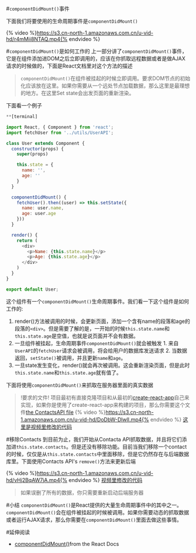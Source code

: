 #`componentDidMount()`事件

下面我们将要使用的生命周期事件是`componentDidMount()`

{% video %}https://s3.cn-north-1.amazonaws.com.cn/u-vid-hd/r4mMii8NTAQ.mp4{% endvideo %}

#`componentDidMount()`是如何工作的
上一部分讲了`componentDidMount()`事件，它是在组件添加进DOM之后立即调用的，应该在你抓取远程数据或者是做AJAX请求的时候做的，下面是React文档里对这个方法的描述
>`componentDidMount()`在组件被挂起的时候立即调用。要求DOM节点的初始化应该放在这里。如果你需要从一个远处节点加载数据，那么这里是最理想的地方。在这里Set state会出发页面的重新渲染。

下面看一个例子
```js
**[terminal]

import React, { Component } from 'react';
import fetchUser from '../utils/UserAPI';

class User extends Component {
  constructor(props) {
    super(props)

    this.state = {
      name: '',
      age: ''
    }
  }

  componentDidMount() {
    fetchUser().then((user) => this.setState({
      name: user.name,
      age: user.age
    }))
  }

  render() {
    return (
      <div>
        <p>Name: {this.state.name}</p>
        <p>Age: {this.state.age}</p>
      </div>
    )
  }
}

export default User;
```

这个组件有一个`componentDidMount()`生命周期事件。我们看一下这个组件是如何工作的:
  1. render()方法被调用的时候，会更新页面，添加一个含有name的段落和age的段落的`<div>`。但是需要了解的是，一开始的时候`this.state.name`和`this.state.age`是空值，也就是说页面并不会有数据。
  2. 一旦组件被挂起，生命周期事件`componentDidMount()`就会被触发
    1. 来自`UserAPI`的`fetchUser`请求会被调用，将会给用户的数据库发送请求
    2. 当数据返回，`setState()`被调用，并且更新`name`和`age`。 
  3. 一旦state发生变化，render()就会再次被调用。这会重新渲染页面，但是此时`this.state.name`和`this.state.age`就有值了。
  
下面将使用`componentDidMount()`来抓取在服务器里面的真实数据
>!要求的文件!
 项目最初有直接克隆项目和从最初的[create-react-app](https://github.com/facebookincubator/create-react-app)自己来实现，如果你是使用了create-react-app来构建的项目，那么你需要这个文件[the ContactsAPI file](https://github.com/udacity/reactnd-contacts-complete/blob/master/src/utils/ContactsAPI.js)
{% video %}https://s3.cn-north-1.amazonaws.com.cn/u-vid-hd/DoDbW-DlwlI.mp4{% endvideo %}
[这里是视频里修改的代码](https://github.com/udacity/reactnd-contacts-complete/commit/2f165b6f1c95092722486249b00cb172bcf1d3ab)

#移除Contacts
到目前为止，我们开始从Contacta API抓取数据，并且将它们添加进`this.state.contacts`。但是还没有移除功能。目前当我们移除一个contact的时候，仅仅是从`this.state.contacts`中里面移除，但是它仍然存在与后端数据库里。下面使用Contacts API's `remove()`方法来更新后端

{% video %}https://s3.cn-north-1.amazonaws.com.cn/u-vid-hd/vHj2BqAW7jA.mp4{% endvideo %}
[视频里修改的代码](https://github.com/udacity/reactnd-contacts-complete/commit/151ea430aea71230811cd395ee08398df9b8f170)

>如果误删了所有的数据，你只需要重新启动后端服务器


#小结
`componentDidMount()`是React提供的大量生命周期事件中的其中之一。`componentDidMount()`会在组件被挂起的时候被调用。如果你需要动态的抓取数据或者运行AJAX请求，那么你需要在`componentDidMount()`里面去做这些事情。

#延伸阅读
- [componentDidMount()](https://facebook.github.io/react/docs/react-component.html#componentdidmount)from the React Docs



